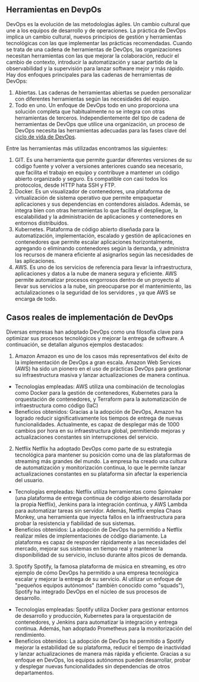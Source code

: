 ## Herramientas en DevpOs
DevOps es la evolución de las metodologías ágiles. Un cambio cultural que une a los equipos de desarrollo y de operaciones. La práctica de DevOps implica un cambio cultural, nuevos principios de gestión y herramientas tecnológicas con las que implementar las prácticas recomendadas.
Cuando se trata de una cadena de herramientas de DevOps, las organizaciones necesitan herramientas con las que mejorar la colaboración, reducir el cambio de contexto, introducir la automatización y sacar partido de la observabilidad y la supervisión para lanzar software mejor y más rápido.
Hay dos enfoques principales para las cadenas de herramientas de DevOps:
1. Abiertas. Las cadenas de herramientas abiertas se pueden personalizar con diferentes herramientas según las necesidades del equipo.
2. Todo en uno. Un enfoque de DevOps todo en uno proporciona una solución completa que habitualmente no se integra con otras herramientas de terceros.
Independientemente del tipo de cadena de herramientas de DevOps que utilice una organización, un proceso de DevOps necesita las herramientas adecuadas para las fases clave del [ciclo de vida de DevOps](https://unity.com/es/topics/devops-lifecycle).

Entre las herramientas más utilizadas encontramos las siguientes:
1. GIT. Es una herramienta que permite guardar diferentes versiones de su código fuente y volver a versiones anteriores cuando sea necesario, que facilita el trabajo en equipo y contribuye a mantener un código abierto organizado y seguro.
Es compatible con casi todos los protocolos, desde HTTP hata SSH y FTP.
2. Docker. Es un visualizador de contenedores, una plataforma de virtualización de sistema operativo que permite empaquetar aplicaciones y sus dependencias en contendores aislados. Además, se integra bien con otras herramientas lo que facilita el despliegue, la escalabilidad y la administración de aplicaciones y contenedores en entornos distribuidos.
3. Kubernetes. Plataforma de código abierto diseñada para la automatización, implementación, escalado y gestión de aplicaciones en contenedores que permite escalar aplicaciones horizontalmente, agregando o eliminando contenedores según la demanda, y administra los recursos de manera eficiente al asignarlos según las necesidades de las aplicaciones.
4. AWS. Es uno de los servicios de referencia para llevar la infraestructura, aplicaciones y datos a la nube de manera segura y eficiente. AWS permite automatizar procesos engorrosos dentro de un proyecto al llevar sus servicios a la nube, sin preocuparse por el mantenimiento, las actulalizaciones o la seguridad de los servidores , ya que AWS se encarga de todo.
   


## Casos reales de implementación de DevOps

Diversas empresas han adoptado DevOps como una filosofía clave para
optimizar sus procesos tecnológicos y mejorar la entrega de software. A
continuación, se detallan algunos ejemplos destacados:
1. Amazon
Amazon es uno de los casos más representativos del éxito de la implementación de DevOps a gran escala. Amazon Web Services (AWS) ha sido un pionero en el uso
de prácticas DevOps para gestionar su infraestructura masiva y lanzar
actualizaciones de manera continua.
- Tecnologías empleadas: AWS utiliza una combinación de tecnologías como
 Docker para la gestión de contenedores, Kubernetes para la orquestación
 de contenedores, y Terraform para la automatización de infraestructura como
 código (IaC)
- Beneficios obtenidos: Gracias a la adopción de DevOps, Amazon ha
 logrado reducir significativamente los tiempos de entrega de nuevas
 funcionalidades. Actualmente, es capaz de desplegar más de 1000 cambios
 por hora en su infraestructura global, permitiendo mejoras y actualizaciones
 constantes sin interrupciones del servicio.
2. Netflix
Netflix ha adoptado DevOps como parte de su estrategia tecnológica para mantener su posición como una de las plataformas de streaming más grandes del mundo. La empresa ha creado una cultura de automatización y monitorización continua, lo que le permite lanzar actualizaciones constantes en su plataforma sin afectar la experiencia del usuario.
  - Tecnologías empleadas: Netflix utiliza herramientas como Spinnaker (una
 plataforma de entrega continua de código abierto desarrollada por la propia
 Netflix), Jenkins para la integración continua, y AWS Lambda para
 automatizar tareas sin servidor. Además, Netflix emplea Chaos Monkey, una
 herramienta que inyecta fallos en la infraestructura para probar la 
 resistencia y fiabilidad de sus sistemas.
 - Beneficios obtenidos: La adopción de DevOps ha permitido a Netflix
 realizar miles de implementaciones de código diariamente. La plataforma es
 capaz de responder rápidamente a las necesidades del mercado, mejorar sus
 sistemas en tiempo real y mantener la disponibilidad de su servicio, incluso
 durante altos picos de demanda.
3. Spotify
Spotify, la famosa plataforma de música en streaming, es otro ejemplo de cómo
DevOps ha permitido a una empresa tecnológica escalar y mejorar la entrega de su servicio. Al utilizar un enfoque de "pequeños equipos autónomos" (también conocido como "squads"), Spotify ha integrado DevOps en el núcleo de sus procesos de desarrollo.
 - Tecnologías empleadas: Spotify utiliza Docker para gestionar entornos de
 desarrollo y producción, Kubernetes para la orquestación de contenedores, y
 Jenkins para automatizar la integración y entrega continua. Además, han
 adoptado Prometheus para la monitorización del rendimiento.
 - Beneficios obtenidos: La adopción de DevOps ha permitido a Spotify
 mejorar la estabilidad de su plataforma, reducir el tiempo de inactividad y
 lanzar actualizaciones de manera más rápida y eficiente. Gracias a su
 enfoque en DevOps, los equipos autónomos pueden desarrollar, probar y
 desplegar nuevas funcionalidades sin dependencias de otros departamentos.
